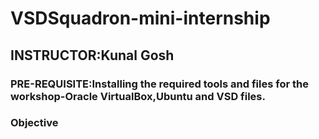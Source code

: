 # VSDSquadron-mini-internship
## INSTRUCTOR:Kunal Gosh
### PRE-REQUISITE:Installing the required tools and files for the workshop-Oracle VirtualBox,Ubuntu and VSD files.
### Objective
